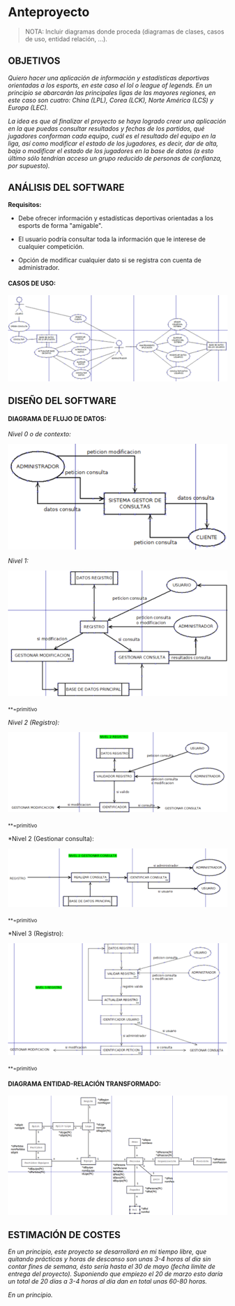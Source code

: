 # Anteproyecto

> NOTA: Incluir diagramas donde proceda (diagramas de clases, casos de uso, entidad relación, ...).

## OBJETIVOS

*Quiero hacer una aplicación de información y estadísticas deportivas orientadas a los esports, en este caso el lol o league of legends. En un principio se abarcarán las principales ligas de las mayores regiones, en este caso son cuatro: China (LPL), Corea (LCK), Norte América (LCS) y Europa (LEC).*

*La idea es que al finalizar el proyecto se haya logrado crear una aplicación en la que puedas consultar resultados y fechas de los partidos, qué jugadores conforman cada equipo, cuál es el resultado del equipo en la liga, así como modificar el estado de los jugadores, es decir, dar de alta, baja o modificar el estado de los jugadores en la base de datos (a esto último sólo tendrían acceso un grupo reducido de personas de confianza, por supuesto).*

## ANÁLISIS DEL SOFTWARE

**Requisitos:**

- Debe ofrecer información y estadísticas deportivas orientadas a los esports de forma "amigable".

- El usuario podría consultar toda la información que le interese de cualquier competición.

- Opción de modificar cualquier dato si se registra con cuenta de administrador.

#### CASOS DE USO:

![alt text](https://github.com/KarimElKharrat/integracion-dam/blob/main/docs/doc_images/casosdeuso.png?raw=true)

## DISEÑO DEL SOFTWARE

#### DIAGRAMA DE FLUJO DE DATOS:

*Nivel 0 o de contexto:*

![alt text](https://github.com/KarimElKharrat/integracion-dam/blob/main/docs/doc_images/dfdnivel0.png?raw=true)

*Nivel 1:*

![alt text](https://github.com/KarimElKharrat/integracion-dam/blob/main/docs/doc_images/dfdnivel1.png?raw=true)

<sub>**=primitivo</sub>

*Nivel 2 (Registro):*

![alt text](https://github.com/KarimElKharrat/integracion-dam/blob/main/docs/doc_images/dfdnivel2.1.png?raw=true)

<sub>**=primitivo</sub>

*Nivel 2 (Gestionar consulta):

![alt text](https://github.com/KarimElKharrat/integracion-dam/blob/main/docs/doc_images/dfdnivel2.2.png?raw=true)

<sub>**=primitivo</sub>

*Nivel 3 (Registro):

![alt text](https://github.com/KarimElKharrat/integracion-dam/blob/main/docs/doc_images/dfdnivel3.png?raw=true)

<sub>**=primitivo</sub>



#### DIAGRAMA ENTIDAD-RELACIÓN TRANSFORMADO:

![alt text](https://github.com/KarimElKharrat/integracion-dam/blob/main/docs/doc_images/bdprincipal.png?raw=true)

## ESTIMACIÓN DE COSTES

*En un principio, este proyecto se desarrollará en mi tiempo libre, que quitando prácticas y horas de descanso son unas 3-4 horas al dia sin contar fines de semana, ésto sería hasta el 30 de mayo (fecha límite de entrega del proyecto). Suponiendo que empiezo el 20 de marzo esto daría un total de 20 días a 3-4 horas al día dan en total unas 60-80 horas.*

*En un principio.*
